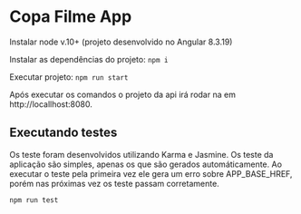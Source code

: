 
# Copa Filme App

Instalar node v.10+ (projeto desenvolvido no Angular 8.3.19)

Instalar as dependências do projeto:
    ```
    npm i
    ```

Executar projeto:
     ```
    npm run start
        ```
        
Após executar os comandos o projeto da api irá rodar na em http://locallhost:8080.

## Executando testes
Os teste foram desenvolvidos utilizando Karma e Jasmine. Os teste da aplicação são simples, apenas os que são gerados automáticamente. Ao executar o teste pela primeira vez ele gera um erro sobre APP_BASE_HREF, porém nas próximas vez os teste passam corretamente.
```
npm run test
```
